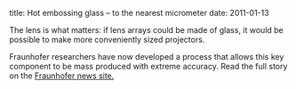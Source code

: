 title: Hot embossing glass – to the nearest micrometer
date: 2011-01-13 

The lens is what matters: if lens arrays could be made of glass, it would be possible to make more conveniently sized projectors.
<!--break-->
Fraunhofer researchers have now developed a process that allows this key component to be mass produced with extreme accuracy. Read the full story on the [Fraunhofer news site.](http://www.fraunhofer.de/en/press/research-news/2010/12/hot-embossing-glas.jsp)